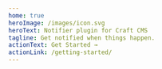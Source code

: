 ```yaml
---
home: true
heroImage: /images/icon.svg
heroText: Notifier plugin for Craft CMS
tagline: Get notified when things happen.
actionText: Get Started →
actionLink: /getting-started/
---
```



<img class="dropshadow" :src="$withBase('/images/01-homepage.png')" alt="" style="max-width:500px; margin-top:10px">
